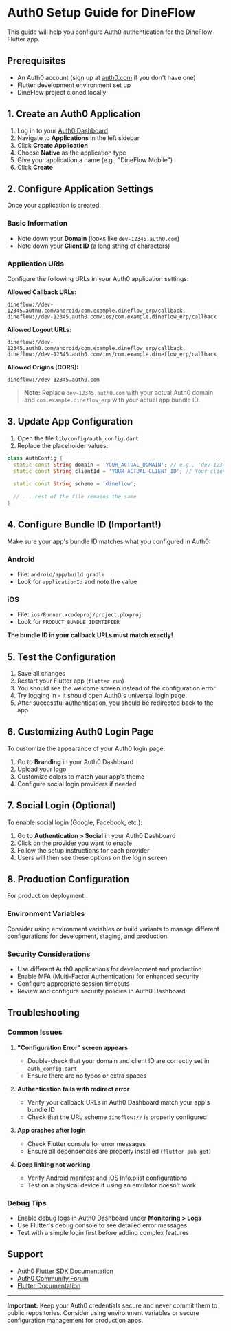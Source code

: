 # Auth0 Setup Guide for DineFlow

This guide will help you configure Auth0 authentication for the DineFlow Flutter app.

## Prerequisites

- An Auth0 account (sign up at [auth0.com](https://auth0.com) if you don't have one)
- Flutter development environment set up
- DineFlow project cloned locally

## 1. Create an Auth0 Application

1. Log in to your [Auth0 Dashboard](https://manage.auth0.com)
2. Navigate to **Applications** in the left sidebar
3. Click **Create Application**
4. Choose **Native** as the application type
5. Give your application a name (e.g., "DineFlow Mobile")
6. Click **Create**

## 2. Configure Application Settings

Once your application is created:

### Basic Information
- Note down your **Domain** (looks like `dev-12345.auth0.com`)
- Note down your **Client ID** (a long string of characters)

### Application URIs
Configure the following URLs in your Auth0 application settings:

**Allowed Callback URLs:**
```
dineflow://dev-12345.auth0.com/android/com.example.dineflow_erp/callback,
dineflow://dev-12345.auth0.com/ios/com.example.dineflow_erp/callback
```

**Allowed Logout URLs:**
```
dineflow://dev-12345.auth0.com/android/com.example.dineflow_erp/callback,
dineflow://dev-12345.auth0.com/ios/com.example.dineflow_erp/callback
```

**Allowed Origins (CORS):**
```
dineflow://dev-12345.auth0.com
```

> **Note:** Replace `dev-12345.auth0.com` with your actual Auth0 domain and `com.example.dineflow_erp` with your actual app bundle ID.

## 3. Update App Configuration

1. Open the file `lib/config/auth_config.dart`
2. Replace the placeholder values:

```dart
class AuthConfig {
  static const String domain = 'YOUR_ACTUAL_DOMAIN'; // e.g., 'dev-12345.auth0.com'
  static const String clientId = 'YOUR_ACTUAL_CLIENT_ID'; // Your client ID from Auth0
  
  static const String scheme = 'dineflow';
  
  // ... rest of the file remains the same
}
```

## 4. Configure Bundle ID (Important!)

Make sure your app's bundle ID matches what you configured in Auth0:

### Android
- File: `android/app/build.gradle`
- Look for `applicationId` and note the value

### iOS
- File: `ios/Runner.xcodeproj/project.pbxproj`
- Look for `PRODUCT_BUNDLE_IDENTIFIER`

**The bundle ID in your callback URLs must match exactly!**

## 5. Test the Configuration

1. Save all changes
2. Restart your Flutter app (`flutter run`)
3. You should see the welcome screen instead of the configuration error
4. Try logging in - it should open Auth0's universal login page
5. After successful authentication, you should be redirected back to the app

## 6. Customizing Auth0 Login Page

To customize the appearance of your Auth0 login page:

1. Go to **Branding** in your Auth0 Dashboard
2. Upload your logo
3. Customize colors to match your app's theme
4. Configure social login providers if needed

## 7. Social Login (Optional)

To enable social login (Google, Facebook, etc.):

1. Go to **Authentication > Social** in your Auth0 Dashboard
2. Click on the provider you want to enable
3. Follow the setup instructions for each provider
4. Users will then see these options on the login screen

## 8. Production Configuration

For production deployment:

### Environment Variables
Consider using environment variables or build variants to manage different configurations for development, staging, and production.

### Security Considerations
- Use different Auth0 applications for development and production
- Enable MFA (Multi-Factor Authentication) for enhanced security
- Configure appropriate session timeouts
- Review and configure security policies in Auth0 Dashboard

## Troubleshooting

### Common Issues

1. **"Configuration Error" screen appears**
   - Double-check that your domain and client ID are correctly set in `auth_config.dart`
   - Ensure there are no typos or extra spaces

2. **Authentication fails with redirect error**
   - Verify your callback URLs in Auth0 Dashboard match your app's bundle ID
   - Check that the URL scheme `dineflow://` is properly configured

3. **App crashes after login**
   - Check Flutter console for error messages
   - Ensure all dependencies are properly installed (`flutter pub get`)

4. **Deep linking not working**
   - Verify Android manifest and iOS Info.plist configurations
   - Test on a physical device if using an emulator doesn't work

### Debug Tips

- Enable debug logs in Auth0 Dashboard under **Monitoring > Logs**
- Use Flutter's debug console to see detailed error messages
- Test with a simple login first before adding complex features

## Support

- [Auth0 Flutter SDK Documentation](https://auth0.com/docs/quickstart/native/flutter)
- [Auth0 Community Forum](https://community.auth0.com/)
- [Flutter Documentation](https://flutter.dev/docs)

---

**Important:** Keep your Auth0 credentials secure and never commit them to public repositories. Consider using environment variables or secure configuration management for production apps.